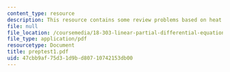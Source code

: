 ```yaml
---
content_type: resource
description: This resource contains some review problems based on heat.
file: null
file_location: /coursemedia/18-303-linear-partial-differential-equations-fall-2006/47cbb9af75d31d9bd80710742153db00_preptest1.pdf
file_type: application/pdf
resourcetype: Document
title: preptest1.pdf
uid: 47cbb9af-75d3-1d9b-d807-10742153db00
---
```

